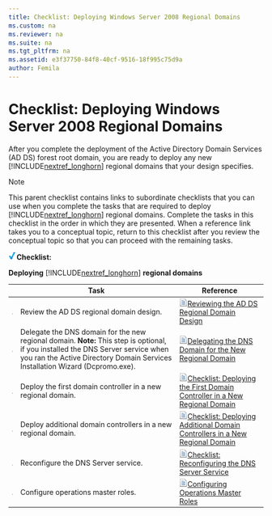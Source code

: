 ```yaml
---
title: Checklist: Deploying Windows Server 2008 Regional Domains
ms.custom: na
ms.reviewer: na
ms.suite: na
ms.tgt_pltfrm: na
ms.assetid: e3f37750-84f8-40cf-9516-18f995c75d9a
author: Femila
---
```

# Checklist: Deploying Windows Server 2008 Regional Domains
After you complete the deployment of the Active Directory Domain Services \(AD DS\) forest root domain, you are ready to deploy any new [!INCLUDE[nextref_longhorn](../Token/nextref_longhorn_md.md)] regional domains that your design specifies.  
  
> [!NOTE]  
> This parent checklist contains links to subordinate checklists that you can use when you complete the tasks that are required to deploy [!INCLUDE[nextref_longhorn](../Token/nextref_longhorn_md.md)] regional domains. Complete the tasks in this checklist in the order in which they are presented. When a reference link takes you to a conceptual topic, return to this checklist after you review the conceptual topic so that you can proceed with the remaining tasks.  
  
![](../Image/2b05dce3-938f-4168-9b8f-1f4398cbdb9b.gif)**Checklist:**  
  
**Deploying** [!INCLUDE[nextref_longhorn](../Token/nextref_longhorn_md.md)] **regional domains**  
  
||Task|Reference|  
|-|--------|-------------|  
|![](../Image/4d269a30-a873-45c5-87de-30ee6558e7b0.gif)|Review the AD DS regional domain design.|![](../Image/faa393df-4856-4431-9eda-4f4e5be72a90.gif)[Reviewing the AD DS Regional Domain Design](../Topic/Reviewing-the-AD-DS-Regional-Domain-Design.md)|  
|![](../Image/4d269a30-a873-45c5-87de-30ee6558e7b0.gif)|Delegate the DNS domain for the new regional domain. **Note:** This step is optional, if you installed the DNS Server service when you ran the Active Directory Domain Services Installation Wizard \(Dcpromo.exe\).|![](../Image/faa393df-4856-4431-9eda-4f4e5be72a90.gif)[Delegating the DNS Domain for the New Regional Domain](../Topic/Delegating-the-DNS-Domain-for-the-New-Regional-Domain.md)|  
|![](../Image/4d269a30-a873-45c5-87de-30ee6558e7b0.gif)|Deploy the first domain controller in a new regional domain.|![](../Image/faa393df-4856-4431-9eda-4f4e5be72a90.gif)[Checklist: Deploying the First Domain Controller in a New Regional Domain](../Topic/Checklist--Deploying-the-First-Domain-Controller-in-a-New-Regional-Domain.md)|  
|![](../Image/4d269a30-a873-45c5-87de-30ee6558e7b0.gif)|Deploy additional domain controllers in a new regional domain.|![](../Image/faa393df-4856-4431-9eda-4f4e5be72a90.gif)[Checklist: Deploying Additional Domain Controllers in a New Regional Domain](../Topic/Checklist--Deploying-Additional-Domain-Controllers-in-a-New-Regional-Domain.md)|  
|![](../Image/4d269a30-a873-45c5-87de-30ee6558e7b0.gif)|Reconfigure the DNS Server service.|![](../Image/faa393df-4856-4431-9eda-4f4e5be72a90.gif)[Checklist: Reconfiguring the DNS Server Service](../Topic/Checklist--Reconfiguring-the-DNS-Server-Service.md)|  
|![](../Image/4d269a30-a873-45c5-87de-30ee6558e7b0.gif)|Configure operations master roles.|![](../Image/faa393df-4856-4431-9eda-4f4e5be72a90.gif)[Configuring Operations Master Roles](../Topic/Configuring-Operations-Master-Roles.md)|  
  
